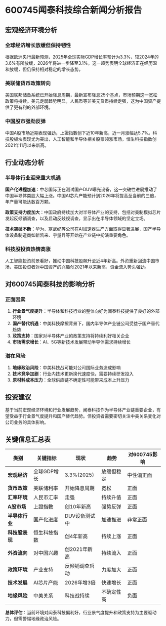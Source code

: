 # 600745闻泰科技综合新闻分析报告

## 宏观经济环境分析

### 全球经济增长放缓但保持韧性
根据欧洲央行最新预测，2025年全球实际GDP增长率预计为3.3%，较2024年的3.6%有所放缓，2026年将进一步降至3.1%。这一趋势表明全球经济正在经历温和放缓，但仍保持相对稳定的增长态势。

### 美联储货币政策转向
美国联邦储备系统已开始降息周期，最新宣布降息25个基点，市场预期这一宽松政策将持续。美元走弱趋势明显，人民币等非美元货币持续走强，这为中国资产提供了更有利的外部环境。

### 中国股市强劲反弹
中国A股市场近期表现强劲，上證指數创下近10年新高，近一月涨幅达5.7%。科技股板块表现尤为突出，人工智能和半导体相关股票领涨市场，恒生科技指数创2021年11月以来新高。

## 行业动态分析

### 半导体行业迎来重大机遇
**国产化进程加速**：中芯国际正在测试国产DUV曝光设备，这一突破性进展推动了中国半导体类股大幅上涨。中国AI芯片产能预计到2026年将提高至当前的三倍，年产量可能达数百万颗。

**政策支持力度加大**：中国政府持续加大对半导体产业的支持，包括对美制模拟芯片发起反倾销调查，以及启动反歧视调查，显示出在半导体领域的坚定立场。

**技术突破不断**：华为、寒武纪等公司在AI加速器生产方面取得显著进展，国产半导体设备制造商如新凯来、宇量昇等开始在产业链中扮演重要角色。

### 科技股投资热情高涨
人工智能投资前景看好，推动中国科技股飙升至近4年新高。外资重新回流中国市场，美国投资者对中国资产的兴趣创2021年以来新高，资金流入势头强劲。

## 对600745闻泰科技的影响分析

### 正面因素
1. **行业景气度提升**：半导体和科技行业的整体向好为闻泰科技提供了良好的外部环境
2. **国产替代机遇**：中美科技摩擦背景下，国内半导体产业链公司受益于国产替代趋势
3. **政策支持**：国家对半导体产业的政策支持将持续利好相关企业
4. **市场需求增长**：AI、5G等新技术发展带动半导体需求持续增长

### 潜在风险
1. **地缘政治风险**：中美科技战可能对公司国际业务造成影响
2. **技术竞争加剧**：行业内技术更新换代速度快，需要持续研发投入
3. **原材料成本压力**：全球供应链不确定性可能带来成本上升压力

## 投资建议

基于当前宏观经济环境和行业发展趋势，闻泰科技作为半导体产业链重要企业，有望受益于行业景气度提升和国产替代趋势。但投资者需要密切关注中美关系变化对公司业务的具体影响。

## 关键信息汇总表

| 类别 | 关键指标 | 现状 | 趋势 | 对600745影响 |
|------|----------|------|------|---------------|
| **宏观经济** | 全球GDP增长 | 3.3%(2025) | 放缓但稳定 | 中性偏正面 |
| **货币政策** | 美联储利率 | 开始降息周期 | 宽松 | 正面 |
| **汇率环境** | 人民币汇率 | 走强 | 持续升值 | 正面 |
| **A股市场** | 上證指數 | 创10年新高 | 强势反弹 | 正面 |
| **半导体行业** | 国产化进度 | DUV设备测试中 | 加速推进 | 非常正面 |
| **科技股表现** | 恒生科技指数 | 创4年新高 | 持续上涨 | 正面 |
| **外资流向** | 对中国兴趣 | 创2021年新高 | 持续流入 | 正面 |
| **政策环境** | 产业支持 | 反倾销调查启动 | 力度加大 | 正面 |
| **技术发展** | AI芯片产能 | 2026年增3倍 | 快速增长 | 正面 |
| **地缘风险** | 中美关系 | 科技战持续 | 不确定性高 | 负面 |

**总体评估**：当前环境对闻泰科技偏利好，行业景气度提升和政策支持为主要驱动力，但需警惕地缘政治风险。